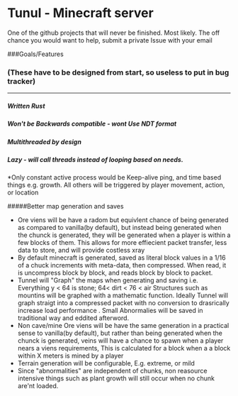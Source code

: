# Tunul - Minecraft server

One of the github projects that will never be finished. Most likely.
The off chance you would want to help, submit a private Issue with your email

###Goals/Features

###  (These have to be designed from start, so useless to put in bug tracker) 

---------
##### Written Rust

##### Won't be Backwards compatible - wont Use NDT format

##### Multithreaded by design

##### Lazy - will call threads instead of looping based on needs. 

  *Only constant active process would be Keep-alive ping, and time based things e.g. growth. All others will be triggered
  by player movement, action, or location
 
  #####Better map generation and saves
 
  * Ore viens will be have a radom but equivlent chance of being generated as compared to vanilla(by default),
  but instead being generated when the chunck is generated, they will be generated when a player is within a few blocks of
  them.  This allows for more effiecient packet transfer, less data to store, and will provide costless xray 
  * By default minecraft is generated, saved as literal block values in a 1/16 of a chuck increments with meta-data, then
  compressed. When read, it is uncompress block by block, and reads block by block to packet.
  * Tunnel will "Graph" the maps when generating and saving i.e. Everything y < 64 is stone; 64< dirt < 76 < air
  Structures such as mountins will be graphed with a mathematic function. Ideally Tunnel will graph straigt into
  a compressed packet with no conversion to drasrically increase load performance . Small Abnormalies will be
  saved in traditional way and eddited afterword.
  * Non cave/mine Ore viens will be have the same generation in a practical sense to vanilla(by default), but 
  rather than being generated when the chunck is generated, veins will have a chance to spawn when a player nears
  a viens requirements,   This is calculated for a block when a a block within X meters is mined by a player
  * Terrain generation will be configurable, E.g. extreme, or mild
  * Since "abnormalities" are independent of chunks, non reasource intensive things such as plant growth will still occur
  when no chunk are'nt loaded.
